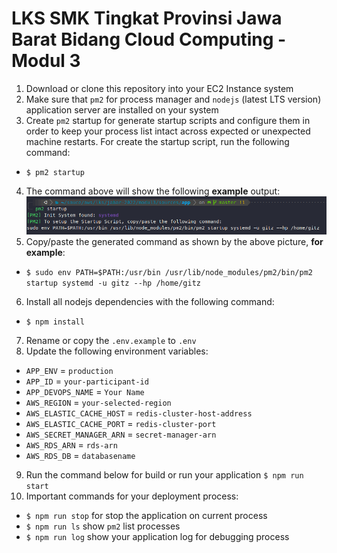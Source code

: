 # LKS SMK Tingkat Provinsi Jawa Barat Bidang Cloud Computing - Modul 3
1. Download or clone this repository into your EC2 Instance system
2. Make sure that `pm2` for process manager and `nodejs` (latest LTS version) application server are installed on your system
3. Create `pm2` startup for generate startup scripts and configure them in order to keep your process list intact across expected or unexpected machine restarts. For create the startup script, run the following command:
* `$ pm2 startup`
4. The command above will show the following **example** output:
![alt text](./example-startup.png "Example")
5. Copy/paste the generated command as shown by the above picture, **for example**:
* `$ sudo env PATH=$PATH:/usr/bin /usr/lib/node_modules/pm2/bin/pm2 startup systemd -u gitz --hp /home/gitz`
6. Install all nodejs dependencies with the following command:
* `$ npm install`
7. Rename or copy the `.env.example` to `.env`
8. Update the following environment variables:
* `APP_ENV` = `production`
* `APP_ID` = `your-participant-id`
* `APP_DEVOPS_NAME` = `Your Name`
* `AWS_REGION` = `your-selected-region`
* `AWS_ELASTIC_CACHE_HOST` = `redis-cluster-host-address`
* `AWS_ELASTIC_CACHE_PORT` = `redis-cluster-port`
* `AWS_SECRET_MANAGER_ARN` = `secret-manager-arn`
* `AWS_RDS_ARN` = `rds-arn`
* `AWS_RDS_DB` = `databasename`
9. Run the command below for build or run your application
	`$ npm run start`
10. Important commands for your deployment process:
* `$ npm run stop` for stop the application on current process
* `$ npm run ls` show `pm2` list processes
* `$ npm run log` show your application log for debugging process
